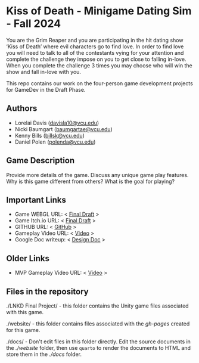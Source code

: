 # Kiss of Death - Minigame Dating Sim - Fall 2024

You are the Grim Reaper and you are participating in the hit dating show ‘Kiss of Death’ where evil characters go to find love. In order to find love you will need to talk to all of the contestants vying for your attention and complete the challenge they impose on you to get close to falling in-love. When you complete the challenge 3 times you may choose who will win the show and fall in-love with you.

This repo contains our work on the four-person game development projects for GameDev in the Draft Phase.

## Authors

- Lorelai Davis (davisla10@vcu.edu)
- Nicki Baumgart (baumgartae@vcu.edu)
- Kenny Bills (billsk@vcu.edu)
- Daniel Polen (polenda@vcu.edu)

## Game Description

Provide more details of the game.  Discuss any unique game play features.  Why is
this game different from others?  What is the goal for playing?

## Important Links

- Game WEBGL URL: < [Final Draft](https://play.unity.com/en/games/0ec9e0af-4d74-4012-a140-c15dfc82e185/lnkd-final-project) >
- Game Itch.io URL: < [Final Draft]() >
- GITHUB URL: < [GitHub](https://github.com/cmsc-vcu/gamedev-fa2024-final-LNKD) >
- Gameplay Video URL: < [Video](https://youtu.be/sAWHYvTah0Q) >
- Google Doc writeup: < [Design Doc](https://docs.google.com/presentation/d/1KvlzTw32u3AJ9Qcw8V4AGt5YnK3p3BewpOQqck10xWw/edit?usp=sharing) >

## Older Links
- MVP Gameplay Video URL: < [Video](https://youtu.be/1RQUQBIWGjQ) >

## Files in the repository

./LNKD Final Project/ - this folder contains the Unity game files associated with this game.

./website/ - this folder contains files associated with the *gh-pages* created for this game.

./docs/ - Don't edit files in this folder directly.  Edit the source documents in the *./website* folder, then use `quarto` to render the documents to HTML and store them in the *./docs* folder.


